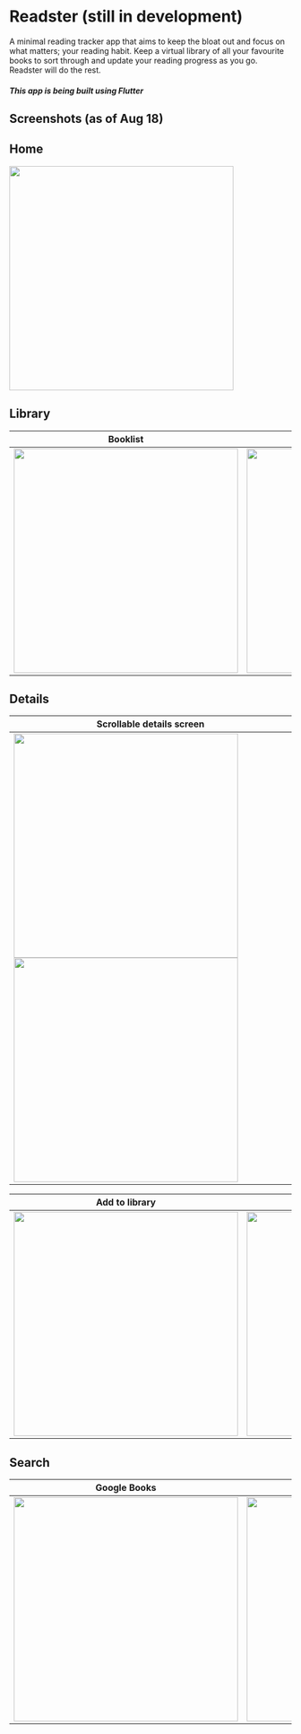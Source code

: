 # Readster (still in development)

A minimal reading tracker app that aims to keep the bloat out and focus on what matters; your reading habit. Keep a virtual library of all your favourite books to sort through and update your reading progress as you go. Readster will do the rest.

##### This app is being built using Flutter

## Screenshots (as of Aug 18)

## Home
<img src="./screenshots/home.png" width="400">


## Library

| Booklist     | Bookshelf      |
|------------|-------------|
| <img src="./screenshots/booklist.png" width="400"> | <img src="./screenshots/bookshelf.png" width="400"> |


## Details
| Scrollable details screen   |
|------------------------|
|<img src="./screenshots/details_1.png" width="400"> <img src="./screenshots/details_2.png" width="400"> |

| Add to library     | eBook sample     |
|------------|-------------|
| <img src="./screenshots/add_to_lib.png" width="400"> | <img src="./screenshots/ebook sample.png" width="400"> |


## Search
| Google Books     | Goodreads   |
|------------|-------------|
| <img src="./screenshots/search_google_books.png" width="400"> | <img src="./screenshots/search_goodreads.png" width="400"> |
